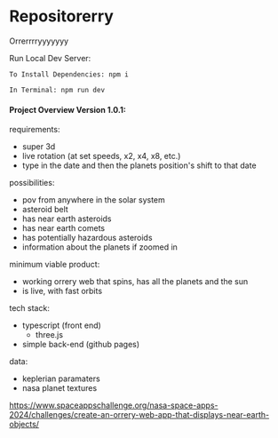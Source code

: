 # Repositorerry
Orrerrrryyyyyyy

Run Local Dev Server:
    
    To Install Dependencies: npm i
    
    In Terminal: npm run dev



#### Project Overview Version 1.0.1:

requirements:
- super 3d
- live rotation (at set speeds, x2, x4, x8, etc.)
- type in the date and then the planets position's shift to that date

possibilities:
- pov from anywhere in the solar system
- asteroid belt
- has near earth asteroids
- has near earth comets
- has potentially hazardous asteroids
- information about the planets if zoomed in

minimum viable product:
- working orrery web that spins, has all the planets and the sun
- is live, with fast orbits

tech stack:
- typescript (front end)
    - three.js
- simple back-end (github pages)

data:
- keplerian paramaters
- nasa planet textures


https://www.spaceappschallenge.org/nasa-space-apps-2024/challenges/create-an-orrery-web-app-that-displays-near-earth-objects/
